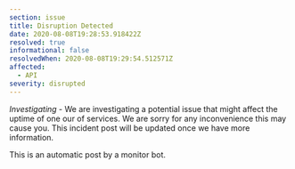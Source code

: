 ```yaml
---
section: issue
title: Disruption Detected
date: 2020-08-08T19:28:53.918422Z
resolved: true
informational: false
resolvedWhen: 2020-08-08T19:29:54.512571Z
affected:
  - API
severity: disrupted
---
```

*Investigating* - We are investigating a potential issue that might affect the uptime of one our of services. We are sorry for any inconvenience this may cause you. This incident post will be updated once we have more information.

This is an automatic post by a monitor bot.
        